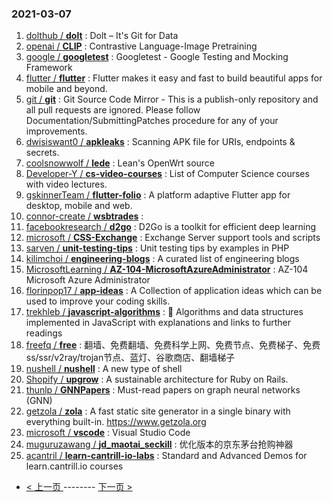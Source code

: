 ### 2021-03-07 
1. [
        dolthub /
**dolt**](https://github.com/dolthub/dolt) : Dolt – It's Git for Data
1. [
        openai /
**CLIP**](https://github.com/openai/CLIP) : Contrastive Language-Image Pretraining
1. [
        google /
**googletest**](https://github.com/google/googletest) : Googletest - Google Testing and Mocking Framework
1. [
        flutter /
**flutter**](https://github.com/flutter/flutter) : Flutter makes it easy and fast to build beautiful apps for mobile and beyond.
1. [
        git /
**git**](https://github.com/git/git) : Git Source Code Mirror - This is a publish-only repository and all pull requests are ignored. Please follow Documentation/SubmittingPatches procedure for any of your improvements.
1. [
        dwisiswant0 /
**apkleaks**](https://github.com/dwisiswant0/apkleaks) : Scanning APK file for URIs, endpoints & secrets.
1. [
        coolsnowwolf /
**lede**](https://github.com/coolsnowwolf/lede) : Lean's OpenWrt source
1. [
        Developer-Y /
**cs-video-courses**](https://github.com/Developer-Y/cs-video-courses) : List of Computer Science courses with video lectures.
1. [
        gskinnerTeam /
**flutter-folio**](https://github.com/gskinnerTeam/flutter-folio) : A platform adaptive Flutter app for desktop, mobile and web.
1. [
        connor-create /
**wsbtrades**](https://github.com/connor-create/wsbtrades) : 
1. [
        facebookresearch /
**d2go**](https://github.com/facebookresearch/d2go) : D2Go is a toolkit for efficient deep learning
1. [
        microsoft /
**CSS-Exchange**](https://github.com/microsoft/CSS-Exchange) : Exchange Server support tools and scripts
1. [
        sarven /
**unit-testing-tips**](https://github.com/sarven/unit-testing-tips) : Unit testing tips by examples in PHP
1. [
        kilimchoi /
**engineering-blogs**](https://github.com/kilimchoi/engineering-blogs) : A curated list of engineering blogs
1. [
        MicrosoftLearning /
**AZ-104-MicrosoftAzureAdministrator**](https://github.com/MicrosoftLearning/AZ-104-MicrosoftAzureAdministrator) : AZ-104 Microsoft Azure Administrator
1. [
        florinpop17 /
**app-ideas**](https://github.com/florinpop17/app-ideas) : A Collection of application ideas which can be used to improve your coding skills.
1. [
        trekhleb /
**javascript-algorithms**](https://github.com/trekhleb/javascript-algorithms) : 📝 Algorithms and data structures implemented in JavaScript with explanations and links to further readings
1. [
        freefq /
**free**](https://github.com/freefq/free) : 翻墙、免费翻墙、免费科学上网、免费节点、免费梯子、免费ss/ssr/v2ray/trojan节点、蓝灯、谷歌商店、翻墙梯子
1. [
        nushell /
**nushell**](https://github.com/nushell/nushell) : A new type of shell
1. [
        Shopify /
**upgrow**](https://github.com/Shopify/upgrow) : A sustainable architecture for Ruby on Rails.
1. [
        thunlp /
**GNNPapers**](https://github.com/thunlp/GNNPapers) : Must-read papers on graph neural networks (GNN)
1. [
        getzola /
**zola**](https://github.com/getzola/zola) : A fast static site generator in a single binary with everything built-in. https://www.getzola.org
1. [
        microsoft /
**vscode**](https://github.com/microsoft/vscode) : Visual Studio Code
1. [
        muguruzawang /
**jd_maotai_seckill**](https://github.com/muguruzawang/jd_maotai_seckill) : 优化版本的京东茅台抢购神器
1. [
        acantril /
**learn-cantrill-io-labs**](https://github.com/acantril/learn-cantrill-io-labs) : Standard and Advanced Demos for learn.cantrill.io courses 

- [ < 上一页 ](https://github.com/able8/github-trending-daily-record/blob/master/2021-03-06.md) -------- [ 下一页 > ](https://github.com/able8/github-trending-daily-record/blob/master/2021-03-08.md)